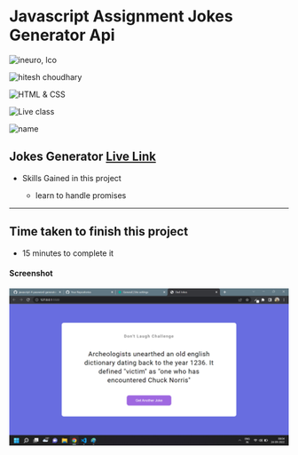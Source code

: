 # Javascript Assignment Jokes Generator Api

![ineuro, lco](https://img.shields.io/badge/iNeuron-LCO-green)

![hitesh choudhary](https://img.shields.io/badge/Hitesh--Choudhary-Full--stack--JS--bootcamp-red)

![HTML & CSS](https://img.shields.io/badge/JAVASCRIPT-DOM-orange)

![Live class](https://img.shields.io/badge/LIVE--CLASS-PROJECT--JOKES--GENERATOR-lightgrey)

![name](https://img.shields.io/badge/Vimal--Kumar-lightgrey)

## Jokes Generator [Live Link](https://joke-generatorr.netlify.app/)

- Skills Gained in this project

  - learn to handle promises

---

## Time taken to finish this project

- 15 minutes to complete it

#### Screenshot

![Desktop](./Image/js-5.png)
